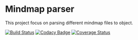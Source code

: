 # Mindmap parser

This project focus on parsing different mindmap files to object.


[![Build Status](https://travis-ci.org/cloudphr/mindmap.svg?branch=master)](https://travis-ci.org/cloudphr/mindmap)
[![Codacy Badge](https://app.codacy.com/project/badge/Grade/97e3f95658f348fcb87a7c832276c9f8)](https://www.codacy.com/gh/cloudphr/mindmap?utm_source=github.com&amp;utm_medium=referral&amp;utm_content=cloudphr/mindmap&amp;utm_campaign=Badge_Grade)
[![Coverage Status](https://coveralls.io/repos/github/cloudphr/mindmap/badge.svg)](https://coveralls.io/github/cloudphr/mindmap)
